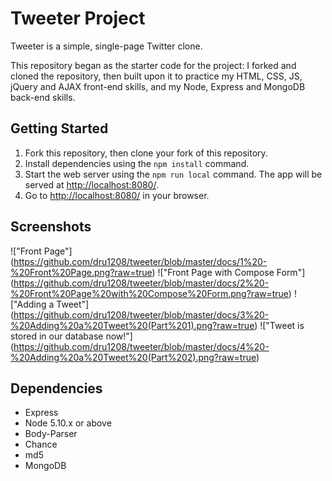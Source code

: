 # Tweeter Project

Tweeter is a simple, single-page Twitter clone.

This repository began as the starter code for the project: I forked and cloned the repository, then built upon it to practice my HTML, CSS, JS, jQuery and AJAX front-end skills, and my Node, Express and MongoDB back-end skills.

## Getting Started

1. Fork this repository, then clone your fork of this repository.
2. Install dependencies using the `npm install` command.
3. Start the web server using the `npm run local` command. The app will be served at <http://localhost:8080/>.
4. Go to <http://localhost:8080/> in your browser.

## Screenshots
!["Front Page"]
(https://github.com/dru1208/tweeter/blob/master/docs/1%20-%20Front%20Page.png?raw=true)
!["Front Page with Compose Form"]
(https://github.com/dru1208/tweeter/blob/master/docs/2%20-%20Front%20Page%20with%20Compose%20Form.png?raw=true)
!["Adding a Tweet"]
(https://github.com/dru1208/tweeter/blob/master/docs/3%20-%20Adding%20a%20Tweet%20(Part%201).png?raw=true)
!["Tweet is stored in our database now!"]
(https://github.com/dru1208/tweeter/blob/master/docs/4%20-%20Adding%20a%20Tweet%20(Part%202).png?raw=true)

## Dependencies

- Express
- Node 5.10.x or above
- Body-Parser
- Chance
- md5
- MongoDB